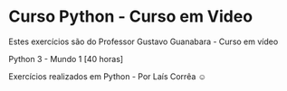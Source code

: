 # Curso Python - Curso em Video

Estes exercícios são do Professor Gustavo Guanabara - Curso em vídeo 

Python 3 - Mundo 1 [40 horas]

Exercícios realizados em Python - Por Laís Corrêa ☺️
